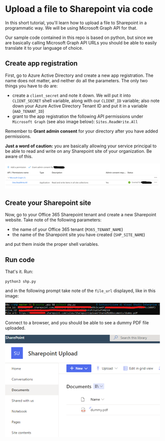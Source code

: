 # Upload a file to Sharepoint via code

In this short tutorial, you'll learn how to upload a file to Sharepoint in a programmatic way. We will be using Microsoft Graph API for that.

Our sample code contained in this repo is based on python, but since we are basically calling Microsoft Graph API URLs you should be able to easily translate it to your language of choice.

## Create app registration

First, go to Azure Active Directory and create a new app registration. The name does not matter, and neither do all the parameters. The only two things you have to do are:

- create a `client_secret` and note it down. We will put it into `CLIENT_SECRET` shell variable, along with our `CLIENT_ID` variable; also note down your Azure Active Directory Tenant ID and put it in a variable (`AAD_TENANT_ID`)
- grant to the app registration the following API permissions under `Microsoft Graph` (see also image below): `Sites.ReadWrite.All`

Remember to **Grant admin consent** for your directory after you have added permissions.

**Just a word of caution:** you are basically allowing your service principal to be able to read and write on any Sharepoint site of your organization. Be aware of this.

![API Permissions to grant to App Registration](/assets/permissions.png)

## Create your Sharepoint site

Now, go to your Office 365 Sharepoint tenant and create a new Sharepoint website. Take note of the following parameters:

- the name of your Office 365 tenant (`M365_TENANT_NAME`)
- the name of the Sharepoint site you have created (`SHP_SITE_NAME`)

and put them inside the proper shell variables.

## Run code

That's it. Run:

`python3 shp.py`

and in the following prompt take note of the `file_url` displayed, like in this image:

![Script output](/assets/output.png)

Connect to a browser, and you should be able to see a dummy PDF file uploaded.

![File is uploaded](/assets/file_uploaded.png)
